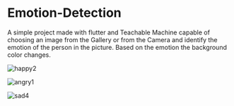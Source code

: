 # Emotion-Detection

A simple project made with flutter and Teachable Machine capable of choosing an image from the Gallery or from the Camera and identify the emotion of the person in the picture. Based on the emotion the background color changes.

![happy2](https://user-images.githubusercontent.com/86794414/160886189-8c2eeb11-68d0-4641-90b1-727a37e8d109.jpeg)


![angry1](https://user-images.githubusercontent.com/86794414/160886222-94a982cd-3613-4b15-880b-c2af8bbc036a.jpeg)


![sad4](https://user-images.githubusercontent.com/86794414/160886250-b44e2c05-5c6a-480e-903c-375d0dcba2ac.jpg)
